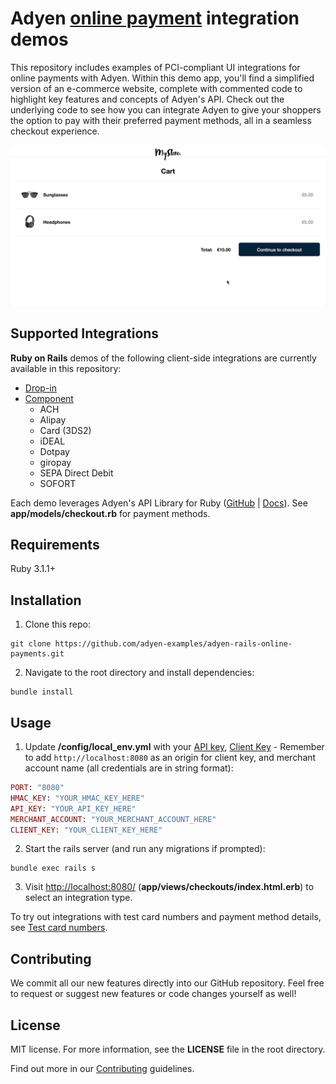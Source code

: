# Adyen [online payment](https://docs.adyen.com/checkout) integration demos

This repository includes examples of PCI-compliant UI integrations for online payments with Adyen. Within this demo app, you'll find a simplified version of an e-commerce website, complete with commented code to highlight key features and concepts of Adyen's API. Check out the underlying code to see how you can integrate Adyen to give your shoppers the option to pay with their preferred payment methods, all in a seamless checkout experience.

![Card checkout demo](app/assets/images/cardcheckout.gif)

## Supported Integrations

**Ruby on Rails** demos of the following client-side integrations are currently available in this repository:

- [Drop-in](https://docs.adyen.com/checkout/drop-in-web)
- [Component](https://docs.adyen.com/checkout/components-web)
  - ACH
  - Alipay
  - Card (3DS2)
  - iDEAL
  - Dotpay
  - giropay
  - SEPA Direct Debit
  - SOFORT

Each demo leverages Adyen's API Library for Ruby ([GitHub](https://github.com/Adyen/adyen-ruby-api-library) | [Docs](https://docs.adyen.com/development-resources/libraries#ruby)). See **app/models/checkout.rb** for payment methods.

## Requirements

Ruby 3.1.1+

## Installation

1. Clone this repo:

```
git clone https://github.com/adyen-examples/adyen-rails-online-payments.git
```

2. Navigate to the root directory and install dependencies:

```
bundle install
```

## Usage

1. Update **/config/local_env.yml** with your [API key](https://docs.adyen.com/user-management/how-to-get-the-api-key), [Client Key](https://docs.adyen.com/user-management/client-side-authentication) - Remember to add `http://localhost:8080` as an origin for client key, and merchant account name (all credentials are in string format):

```ruby
PORT: "8080"
HMAC_KEY: "YOUR_HMAC_KEY_HERE"
API_KEY: "YOUR_API_KEY_HERE"
MERCHANT_ACCOUNT: "YOUR_MERCHANT_ACCOUNT_HERE"
CLIENT_KEY: "YOUR_CLIENT_KEY_HERE"
```

2. Start the rails server (and run any migrations if prompted):

```
bundle exec rails s
```

3. Visit [http://localhost:8080/](http://localhost:8080/) (**app/views/checkouts/index.html.erb**) to select an integration type.

To try out integrations with test card numbers and payment method details, see [Test card numbers](https://docs.adyen.com/development-resources/test-cards/test-card-numbers).

## Contributing

We commit all our new features directly into our GitHub repository. Feel free to request or suggest new features or code changes yourself as well!

## License

MIT license. For more information, see the **LICENSE** file in the root directory.

Find out more in our [Contributing](https://github.com/adyen-examples/.github/blob/main/CONTRIBUTING.md) guidelines.
